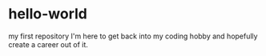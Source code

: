 # hello-world
my first repository
I'm here to get back into my coding hobby and hopefully create a career out of it. 
